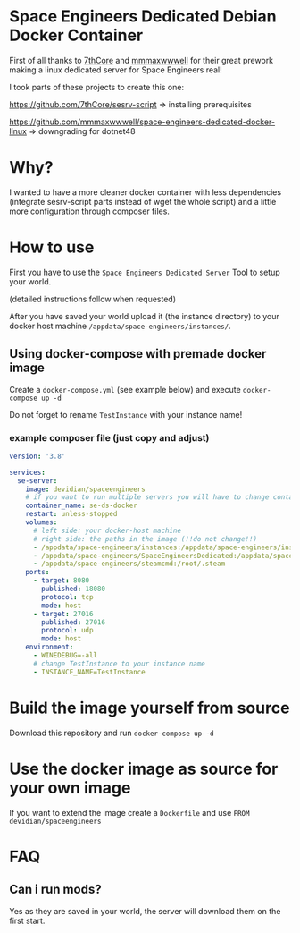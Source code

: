 # Space Engineers Dedicated Debian Docker Container

First of all thanks to [7thCore](https://github.com/7thCore) and [mmmaxwwwell](https://github.com/mmmaxwwwell) for their great prework making a linux dedicated server for Space Engineers real!

I took parts of these projects to create this one:

https://github.com/7thCore/sesrv-script => installing prerequisites

https://github.com/mmmaxwwwell/space-engineers-dedicated-docker-linux => downgrading for dotnet48

# Why?

I wanted to have a more cleaner docker container with less dependencies (integrate sesrv-script parts instead of wget the whole script) and a little more configuration through composer files.

# How to use

First you have to use the `Space Engineers Dedicated Server` Tool to setup your world.

(detailed instructions follow when requested)

After you have saved your world upload it (the instance directory) to your docker host machine `/appdata/space-engineers/instances/`.


## Using docker-compose with premade docker image
Create a `docker-compose.yml` (see example below) and execute `docker-compose up -d`

Do not forget to rename `TestInstance` with your instance name!

### example composer file (just copy and adjust)
```yaml
version: '3.8'

services:
  se-server:
    image: devidian/spaceengineers
    # if you want to run multiple servers you will have to change container_name and published ports
    container_name: se-ds-docker
    restart: unless-stopped
    volumes:
      # left side: your docker-host machine
      # right side: the paths in the image (!!do not change!!)
      - /appdata/space-engineers/instances:/appdata/space-engineers/instances
      - /appdata/space-engineers/SpaceEngineersDedicated:/appdata/space-engineers/SpaceEngineersDedicated
      - /appdata/space-engineers/steamcmd:/root/.steam
    ports:
      - target: 8080
        published: 18080
        protocol: tcp
        mode: host
      - target: 27016
        published: 27016
        protocol: udp
        mode: host
    environment: 
      - WINEDEBUG=-all 
      # change TestInstance to your instance name
      - INSTANCE_NAME=TestInstance
```

# Build the image yourself from source
Download this repository and run `docker-compose up -d`

# Use the docker image as source for your own image
If you want to extend the image create a `Dockerfile` and use `FROM devidian/spaceengineers`

# FAQ
## Can i run mods?
Yes as they are saved in your world, the server will download them on the first start.